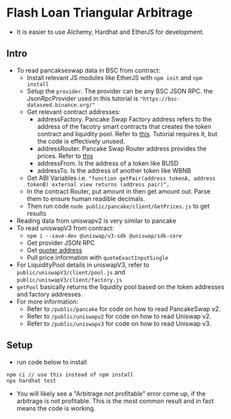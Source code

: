 # Flash Loan Triangular Arbitrage
- It is easier to use Alchemy, Hardhat and EtherJS for development.

## Intro
- To read pancakseswap data in BSC from contract:
  - Install relevant JS modules like EtherJS with `npm init` and `npm install`
  - Setup the `provider`. The provider can be any BSC JSON RPC. the JsonRpcProvider used in this tutorial is `"https://bsc-dataseed.binance.org/"` 
  - Get relevant contract addresses:
    - addressFactory. Pancake Swap Factory address refers to the address of the facotry smart contracts that creates the token contract and liquidity pool. Refer to [this](https://docs.pancakeswap.finance/code/smart-contracts/pancakeswap-exchange/v2/factory-v2). Tutorial requires it, but the code is effectively unused.
    - addressRouter. Pancake Swap Router address provides the prices. Refer to [this](https://docs.pancakeswap.finance/code/smart-contracts/pancakeswap-exchange/v2/router-v2) 
    - addressFrom. Is the address of a token like BUSD
    - addressTo. Is the address of another token like WBNB
  - Get ABI Variables i.e. `"function getPair(address tokenA, address tokenB) external view returns (address pair)",`
  - In the contract Router, put amount in then get amount out. Parse them to ensure human readible decimals.
  - Then run code `node public/pancake/client/GetPrices.js` to get results
- Reading data from uniswapv2 is very similar to pancake
- To read uniswapV3 from contract:
  - `npm i --save-dev @uniswap/v3-sdk @uniswap/sdk-core`
  - Get provider JSON RPC
  - Get [quoter address](https://docs.uniswap.org/contracts/v3/reference/deployments)
  - Pull price information with `quoteExactInputSingle`
- For LiquidityPool details in uniswapV3, refer to `public/uniswapV3/client/pool.js` and `public/uniswapV3/client/factory.js`
- `getPool` basically returns the liquidity pool based on the token addresses and factory addresses.
- For more information:
  - Refer to `/public/pancake` for code on how to read PancakeSwap v2.
  - Refer to `/public/uniswapv2` for code on how to read Uniswap v2.
  - Refer to `/public/uniswapv3` for code on how to read Uniswap v3.

## Setup
- run code below to install
```
npm ci // use this instead of npm install
npx hardhat test
```
- You will likely see a "Arbitrage not profitable" error come up, if the arbitrage is not profitable. This is the most common result and in fact means the code is working.
